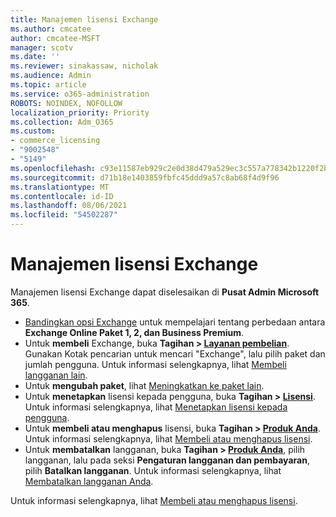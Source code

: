 ```yaml
---
title: Manajemen lisensi Exchange
ms.author: cmcatee
author: cmcatee-MSFT
manager: scotv
ms.date: ''
ms.reviewer: sinakassaw, nicholak
ms.audience: Admin
ms.topic: article
ms.service: o365-administration
ROBOTS: NOINDEX, NOFOLLOW
localization_priority: Priority
ms.collection: Adm_O365
ms.custom:
- commerce_licensing
- "9002548"
- "5149"
ms.openlocfilehash: c93e11587eb929c2e0d38d479a529ec3c557a778342b1220f2b430a7a08eaa09
ms.sourcegitcommit: d71b18e1403859fbfc45ddd9a57c8ab68f4d9f96
ms.translationtype: MT
ms.contentlocale: id-ID
ms.lasthandoff: 08/06/2021
ms.locfileid: "54502287"
---
```

# <a name="exchange-license-management"></a>Manajemen lisensi Exchange

Manajemen lisensi Exchange dapat diselesaikan di **Pusat Admin Microsoft 365**.

- [Bandingkan opsi Exchange](https://www.microsoft.com/microsoft-365/exchange/compare-microsoft-exchange-online-plans) untuk mempelajari tentang perbedaan antara **Exchange Online Paket 1, 2, dan Business Premium**.
- Untuk **membeli** Exchange, buka **Tagihan > [Layanan pembelian](https://go.microsoft.com/fwlink/p/?linkid=868433)**. Gunakan Kotak pencarian untuk mencari "Exchange", lalu  pilih paket dan jumlah pengguna. Untuk informasi selengkapnya, lihat [Membeli langganan lain](/microsoft-365/commerce/try-or-buy-microsoft-365#buy-a-different-subscription).
- Untuk **mengubah paket**, lihat [Meningkatkan ke paket lain](/microsoft-365/commerce/subscriptions/upgrade-to-different-plan).
- Untuk **menetapkan** lisensi kepada pengguna, buka **Tagihan > [Lisensi](https://go.microsoft.com/fwlink/p/?linkid=842264)**. Untuk informasi selengkapnya, lihat [Menetapkan lisensi kepada pengguna](/microsoft-365/admin/manage/assign-licenses-to-users).
- Untuk **membeli atau menghapus** lisensi, buka **Tagihan > [Produk Anda](https://go.microsoft.com/fwlink/p/?linkid=842054)**. Untuk informasi selengkapnya, lihat [Membeli atau menghapus lisensi](/microsoft-365/commerce/licenses/buy-licenses).
- Untuk **membatalkan** langganan, buka **Tagihan > [Produk Anda](https://go.microsoft.com/fwlink/p/?linkid=842054)**, pilih langganan, lalu pada seksi **Pengaturan langganan dan pembayaran**, pilih **Batalkan langganan**. Untuk informasi selengkapnya, lihat [Membatalkan langganan Anda](/microsoft-365/commerce/subscriptions/cancel-your-subscription).

Untuk informasi selengkapnya, lihat [Membeli atau menghapus lisensi](/microsoft-365/commerce/licenses/buy-licenses).